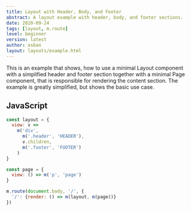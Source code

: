 ```yaml
---
title: Layout with Header, Body, and Footer
abstract: A layout example with header, body, and footer sections.
date: 2020-09-24
tags: [layout, m.route]
level: beginner
version: latest
author: osban
layout: layouts/example.html
---
```


This is an example that shows, how to use a minimal Layout component with a simplified header and footer section together with a minimal Page component, that is responsible for rendering the content section.
The example is greatly simplified, but shows the basic use case.

## JavaScript

~~~js
const layout = {
  view: v =>
    m('div',
      m('.header', 'HEADER'),
      v.children,
      m('.footer', 'FOOTER')
    )
}

const page = {
  view: () => m('p', 'page')
}

m.route(document.body, '/', {
  '/': {render: () => m(layout, m(page))}
})
~~~
